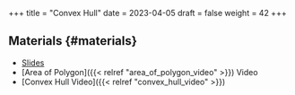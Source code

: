 +++
title = "Convex Hull"
date = 2023-04-05
draft = false
weight = 42
+++

## Materials {#materials}

-   [Slides](/slides/convex-hull.pdf)
-   [Area of Polygon]({{< relref "area_of_polygon_video" >}}) Video
-   [Convex Hull Video]({{< relref "convex_hull_video" >}})
